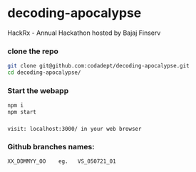 # decoding-apocalypse
HackRx - Annual Hackathon hosted by Bajaj Finserv


### clone the repo
```bash
git clone git@github.com:codadept/decoding-apocalypse.git
cd decoding-apocalypse/
```

### Start the webapp
```bash
npm i
npm start
```

###
```
visit: localhost:3000/ in your web browser
```

### Github branches names:
```	
XX_DDMMYY_OO    eg.   VS_050721_01
```
